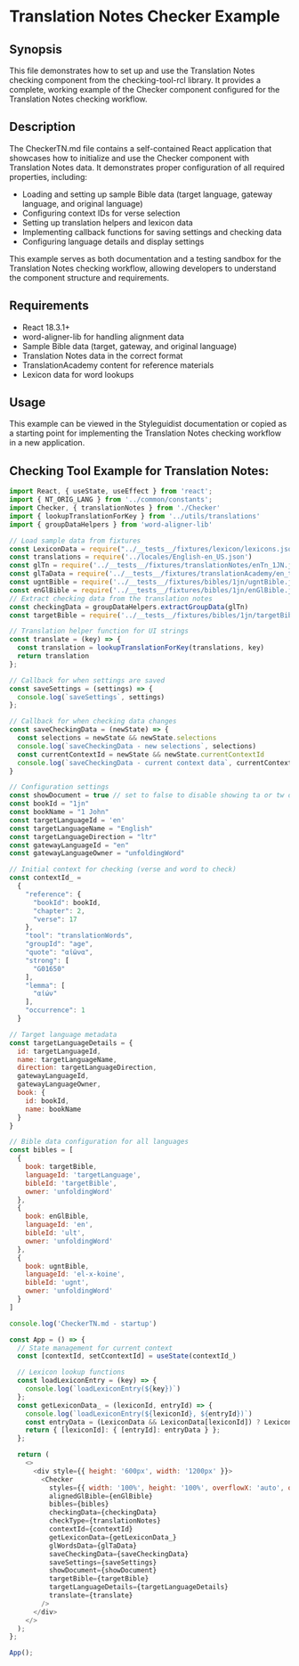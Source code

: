 # Translation Notes Checker Example

## Synopsis
This file demonstrates how to set up and use the Translation Notes checking component from the checking-tool-rcl library. It provides a complete, working example of the Checker component configured for the Translation Notes checking workflow.

## Description
The CheckerTN.md file contains a self-contained React application that showcases how to initialize and use the Checker component with Translation Notes data. It demonstrates proper configuration of all required properties, including:

- Loading and setting up sample Bible data (target language, gateway language, and original language)
- Configuring context IDs for verse selection
- Setting up translation helpers and lexicon data
- Implementing callback functions for saving settings and checking data
- Configuring language details and display settings

This example serves as both documentation and a testing sandbox for the Translation Notes checking workflow, allowing developers to understand the component structure and requirements.

## Requirements
- React 18.3.1+
- word-aligner-lib for handling alignment data
- Sample Bible data (target, gateway, and original language)
- Translation Notes data in the correct format
- TranslationAcademy content for reference materials
- Lexicon data for word lookups

## Usage
This example can be viewed in the Styleguidist documentation or copied as a starting point for implementing the Translation Notes checking workflow in a new application.

## Checking Tool Example for Translation Notes:

```js
import React, { useState, useEffect } from 'react';
import { NT_ORIG_LANG } from '../common/constants';
import Checker, { translationNotes } from './Checker'
import { lookupTranslationForKey } from '../utils/translations'
import { groupDataHelpers } from 'word-aligner-lib'

// Load sample data from fixtures
const LexiconData = require("../__tests__/fixtures/lexicon/lexicons.json");
const translations = require('../locales/English-en_US.json')
const glTn = require('../__tests__/fixtures/translationNotes/enTn_1JN.json')
const glTaData = require('../__tests__/fixtures/translationAcademy/en_ta.json')
const ugntBible = require('../__tests__/fixtures/bibles/1jn/ugntBible.json')
const enGlBible = require('../__tests__/fixtures/bibles/1jn/enGlBible.json')
// Extract checking data from the translation notes
const checkingData = groupDataHelpers.extractGroupData(glTn)
const targetBible = require('../__tests__/fixtures/bibles/1jn/targetBible.json')

// Translation helper function for UI strings
const translate = (key) => {
  const translation = lookupTranslationForKey(translations, key)
  return translation
};

// Callback for when settings are saved
const saveSettings = (settings) => {
  console.log(`saveSettings`, settings)
};

// Callback for when checking data changes
const saveCheckingData = (newState) => {
  const selections = newState && newState.selections
  console.log(`saveCheckingData - new selections`, selections)
  const currentContextId = newState && newState.currentContextId
  console.log(`saveCheckingData - current context data`, currentContextId)
}

// Configuration settings
const showDocument = true // set to false to disable showing ta or tw document
const bookId = "1jn"
const bookName = "1 John"
const targetLanguageId = 'en'
const targetLanguageName = "English"
const targetLanguageDirection = "ltr"
const gatewayLanguageId = "en"
const gatewayLanguageOwner = "unfoldingWord"

// Initial context for checking (verse and word to check)
const contextId_ =
  {
    "reference": {
      "bookId": bookId,
      "chapter": 2,
      "verse": 17
    },
    "tool": "translationWords",
    "groupId": "age",
    "quote": "αἰῶνα",
    "strong": [
      "G01650"
    ],
    "lemma": [
      "αἰών"
    ],
    "occurrence": 1
  }

// Target language metadata
const targetLanguageDetails = {
  id: targetLanguageId,
  name: targetLanguageName,
  direction: targetLanguageDirection,
  gatewayLanguageId,
  gatewayLanguageOwner,
  book: {
    id: bookId,
    name: bookName
  }
}

// Bible data configuration for all languages
const bibles = [
  {
    book: targetBible,
    languageId: 'targetLanguage',
    bibleId: 'targetBible',
    owner: 'unfoldingWord'
  },
  {
    book: enGlBible,
    languageId: 'en',
    bibleId: 'ult',
    owner: 'unfoldingWord'
  },
  {
    book: ugntBible,
    languageId: 'el-x-koine',
    bibleId: 'ugnt',
    owner: 'unfoldingWord'
  }
]

console.log('CheckerTN.md - startup')

const App = () => {
  // State management for current context
  const [contextId, setCcontextId] = useState(contextId_)

  // Lexicon lookup functions
  const loadLexiconEntry = (key) => {
    console.log(`loadLexiconEntry(${key})`)
  };
  const getLexiconData_ = (lexiconId, entryId) => {
    console.log(`loadLexiconEntry(${lexiconId}, ${entryId})`)
    const entryData = (LexiconData && LexiconData[lexiconId]) ? LexiconData[lexiconId][entryId] : null;
    return { [lexiconId]: { [entryId]: entryData } };
  };

  return (
    <>
      <div style={{ height: '600px', width: '1200px' }}>
        <Checker
          styles={{ width: '100%', height: '100%', overflowX: 'auto', overflowY: 'auto' }}
          alignedGlBible={enGlBible}
          bibles={bibles}
          checkingData={checkingData}
          checkType={translationNotes}
          contextId={contextId}
          getLexiconData={getLexiconData_}
          glWordsData={glTaData}
          saveCheckingData={saveCheckingData}
          saveSettings={saveSettings}
          showDocument={showDocument}
          targetBible={targetBible}
          targetLanguageDetails={targetLanguageDetails}
          translate={translate}
        />
      </div>
    </>
  );
};

App();
```
